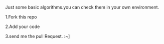 
Just some basic algorithms.you can check them in your own environment.

1.Fork this repo

2.Add your code

3.send me the pull Request. :~]

